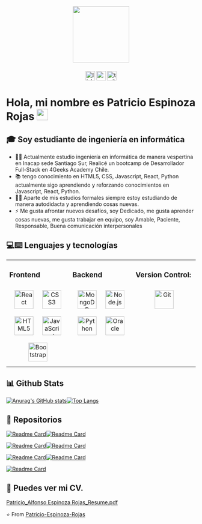 <div align="center">
  <img height="150" src="https://camo.githubusercontent.com/62da68eb62b1e5f175f7d1f0191dd89a653d7908feb22d37d4a0ab07365d6791/68747470733a2f2f6d656469612e67697068792e636f6d2f6d656469612f4d3967624264396e6244724f5475314d71782f67697068792e676966"  />
</div>

###

<div align="center">
  <img src="https://img.shields.io/static/v1?message=LinkedIn&logo=linkedin&label=&color=0077B5&logoColor=white&labelColor=&style=for-the-badge" height="25" alt="linkedin logo" />
  <img src="https://img.shields.io/static/v1?message=Youtube&logo=youtube&label=&color=FF0000&logoColor=white&labelColor=&style=for-the-badge" height="25" alt="youtube logo"  />
  <img src="https://img.shields.io/static/v1?message=Twitter&logo=twitter&label=&color=1DA1F2&logoColor=white&labelColor=&style=for-the-badge" height="25" alt="twitter logo"  />
</div>

###


# Hola, mi nombre es Patricio Espinoza Rojas <img width="30px" src="https://media.tenor.com/images/3b388fe03da271d2674faf85eb7c3fcd/tenor.gif" />

  
## 🎓 Soy estudiante de ingeniería en informática 

- 👨‍💻 Actualmente estudio ingeniería en informática de manera vespertina en Inacap sede Santiago Sur, Realicé un bootcamp de Desarrollador Full-Stack en 4Geeks Academy Chile.
- 📚 tengo conocimiento en HTML5, CSS, Javascript, React, Python actualmente sigo aprendiendo y reforzando conocimientos en Javascript, React, Python.
- 💪🏼 Aparte de mis estudios formales siempre estoy estudiando de manera autodidacta y aprendiendo cosas nuevas.
- ⚡ Me gusta afrontar nuevos desafíos, soy Dedicado, me gusta aprender cosas nuevas, me gusta trabajar en equipo, soy Amable, Paciente, Responsable, Buena comunicación interpersonales


## 💻:keyboard: Lenguajes y tecnologías
<table><tr><td valign="top" width="33%">
  
### Frontend  
<div align="center">  
<a href="https://reactjs.org/" target="_blank"><img style="margin: 10px" src="https://profilinator.rishav.dev/skills-assets/react-original-wordmark.svg" alt="React" height="50" /></a>  
<a href="https://www.w3schools.com/css/" target="_blank"><img style="margin: 10px" src="https://profilinator.rishav.dev/skills-assets/css3-original-wordmark.svg" alt="CSS3" height="50" /></a>  
<a href="https://en.wikipedia.org/wiki/HTML5" target="_blank"><img style="margin: 10px" src="https://profilinator.rishav.dev/skills-assets/html5-original-wordmark.svg" alt="HTML5" height="50" /></a>  
<a href="https://www.javascript.com/" target="_blank"><img style="margin: 10px" src="https://profilinator.rishav.dev/skills-assets/javascript-original.svg" alt="JavaScript" height="50" /></a>  
<a href="https://getbootstrap.com/docs/3.4/javascript/" target="_blank"><img style="margin: 10px" src="https://profilinator.rishav.dev/skills-assets/bootstrap-plain.svg" alt="Bootstrap" height="50" /></a>  
</div>

</td><td valign="top" width="33%">

### Backend  
<div align="center">  
<a href="https://www.mongodb.com/" target="_blank"><img style="margin: 10px" src="https://profilinator.rishav.dev/skills-assets/mongodb-original-wordmark.svg" alt="MongoDB" height="50" /></a>  
<a href="https://nodejs.org/" target="_blank"><img style="margin: 10px" src="https://profilinator.rishav.dev/skills-assets/nodejs-original-wordmark.svg" alt="Node.js" height="50" /></a>  
<a href="https://www.python.org/" target="_blank"><img style="margin: 10px" src="https://profilinator.rishav.dev/skills-assets/python-original.svg" alt="Python" height="50" /></a>  
<a href="https://www.oracle.com/in/index.html" target="_blank"><img style="margin: 10px" src="https://profilinator.rishav.dev/skills-assets/oracle-original.svg" alt="Oracle" height="50" /></a>  
</div>

</td><td valign="top" width="33%">

### Version Control:  
<div align="center">  
<a href="https://github.com/" target="_blank"><img style="margin: 10px" src="https://profilinator.rishav.dev/skills-assets/git-scm-icon.svg" alt="Git" height="50" /></a>  
</div>
</td></tr></table>

<!--### Tools-->

## 📊 Github Stats

[![Anurag's GitHub stats](https://github-readme-stats.vercel.app/api?username=Patricio-Espinoza-Rojas&show_icons=true&theme=highcontrast&hide_title=true)](https://github.com/anuraghazra/github-readme-stats)[![Top Langs](https://github-readme-stats.vercel.app/api/top-langs/?username=Patricio-Espinoza-Rojas&layout=compact&theme=highcontrast)](https://github.com/anuraghazra/github-readme-stats)


## 📌 Repositorios

[![Readme Card](https://github-readme-stats.vercel.app/api/pin/?username=Patricio-Espinoza-Rojas&repo=tic-tac-toe%&theme=highcontrast)](https://github.com/Patricio-Espinoza-Rojas/tic-tac-toe)[![Readme Card](https://github-readme-stats.vercel.app/api/pin/?username=Patricio-Espinoza-Rojas&repo=boostrap-form%&theme=highcontrast)](https://github.com/Patricio-Espinoza-Rojas/boostrap-form)

[![Readme Card](https://github-readme-stats.vercel.app/api/pin/?username=Patricio-Espinoza-Rojas&repo=random-card-generator%&theme=highcontrast)](https://github.com/Patricio-Espinoza-Rojas/Random-card-generator)[![Readme Card](https://github-readme-stats.vercel.app/api/pin/?username=Patricio-Espinoza-Rojas&repo=simple-counter%&theme=highcontrast)](https://github.com/Patricio-Espinoza-Rojas/Simple-Counter)

[![Readme Card](https://github-readme-stats.vercel.app/api/pin/?username=Patricio-Espinoza-Rojas&repo=traffic-light%&theme=highcontrast)](https://github.com/Patricio-Espinoza-Rojas/Traffic-Light)[![Readme Card](https://github-readme-stats.vercel.app/api/pin/?username=Patricio-Espinoza-Rojas&repo=Using-JS-for-validating-an-HTML-form%&theme=highcontrast)](https://github.com/Patricio-Espinoza-Rojas/Using-JS-for-validating-an-HTML-form)

[![Readme Card](https://github-readme-stats.vercel.app/api/pin/?username=Patricio-Espinoza-Rojas&repo=ADT%&theme=highcontrast)](https://github.com/Sussanara/ADT/tree/pato)


## 👀 Puedes ver mi CV.
[Patricio_Alfonso Espinoza Rojas_Resume.pdf](https://github.com/Patricio-Espinoza-Rojas/Patricio-Espinoza-Rojas/files/9790989/Patricio_Alfonso.Espinoza.Rojas_Resume.pdf)

⭐️ From [Patricio-Espinoza-Rojas](https://github.com/Patricio-Espinoza-Rojas)

<!--<h3 align="center">
  I speak English too, Get in touch.
</h3> -->

<!--
**Patricio-Espinoza-Rojas/Patricio-Espinoza-Rojas** is a ✨ _special_ ✨ repository because its `README.md` (this file) appears on your GitHub profile.





Here are some ideas to get you started:

- 🔭 I’m currently working on ...
- 🌱 I’m currently learning ...
- 👯 I’m looking to collaborate on ...
- 🤔 I’m looking for help with ...
- 💬 Ask me about ...
- 📫 How to reach me: ...
- 😄 Pronouns: ...
- ⚡ Fun fact: ...
-->
